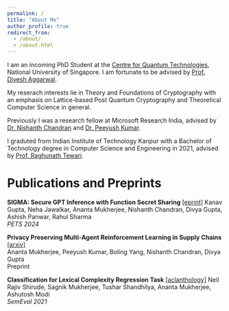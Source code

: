 ```yaml
---
permalink: /
title: "About Me"
author_profile: true
redirect_from: 
  - /about/
  - /about.html
---
```


I am an incoming PhD Student at the [Centre for Quantum Technologies](https://www.quantumlah.org/), National University of Singapore. I am fortunate to be advised by [Prof. Divesh Aggarwal](https://sites.google.com/site/diveshhomepage/).

My reserach interests lie in Theory and Foundations of Cryptography with an emphasis on Lattice-based Post Quantum Cryptography and Theoretical Computer Science in general. 

Previously I was a research fellow at Microsoft Research India, advised by [Dr. Nishanth Chandran](https://www.microsoft.com/en-us/research/people/nichandr/) and [Dr. Peeyush Kumar](https://www.microsoft.com/en-us/research/people/pekumar/).

I graduted from Indian Institute of Technology Kanpur with a Bachelor of Technology degree in Computer Science and Engineering in 2021, advised by [Prof. Raghunath Tewari](https://www.cse.iitk.ac.in/users/rtewari/).



Publications and Preprints
=======
**SIGMA: Secure GPT Inference with Function Secret Sharing** [[eprint]](https://eprint.iacr.org/2023/1269)
Kanav Gupta, Neha Jawalkar, Ananta Mukherjee, Nishanth Chandran, Divya Gupta, Ashish Panwar, Rahul Sharma                                                                                   
*PETS 2024*

**Privacy Preserving Multi-Agent Reinforcement Learning in Supply Chains**  [[arxiv]](https://arxiv.org/abs/2312.05686)  
Ananta Mukherjee, Peeyush Kumar, Boling Yang, Nishanth Chandran, Divya Gupta                   
Preprint

**Classification for Lexical Complexity Regression Task** [[aclanthology]](https://aclanthology.org/2021.semeval-1.66/)
Neil Rajiv Shirude, Sagnik Mukherjee, Tushar Shandhilya, Ananta Mukherjee, Ashutosh Modi        
*SemEval 2021*

